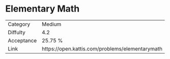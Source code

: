 # Elementary Math

<table>
    <tr>
        <td>Category</td>
        <td>Medium</td>
    </tr>
    <tr>
        <td>Diffulty</td>
        <td>4.2</td>
    </tr>
    <tr>
        <td>Acceptance</td>
        <td>25.75 %</td>
    </tr>
    <tr>
        <td>Link</td>
        <td>https://open.kattis.com/problems/elementarymath</td>
    </tr>
</table>